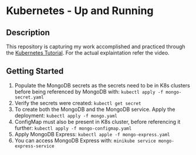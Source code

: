 # Kubernetes - Up and Running

## Description
This repository is capturing my work accomplished and practiced through the [Kubernetes Tutorial](https://www.youtube.com/watch?v=X48VuDVv0do). For the actual explaintation refer the video.

## Getting Started
1. Populate the MongoDB secrets as the secrets need to be in K8s clusters before being referenced by MongoDB with:
`kubectl apply -f mongo-secret.yaml`
2. Verify the secrets were created:
`kubectl get secret`
3. To create both the MongoDB and the MongoDB service. Apply the deployment:
`kubectl apply -f mongo.yaml`
4. ConfigMap must also be present in K8s cluster, before referencing it further:
`kubectl apply -f mongo-configmap.yaml`
5. Apply MongoDB Express:
`kubectl apple -f mongo-express.yaml`
6. You can access MongoDB Express with:
`minikube service mongo-express-service`
